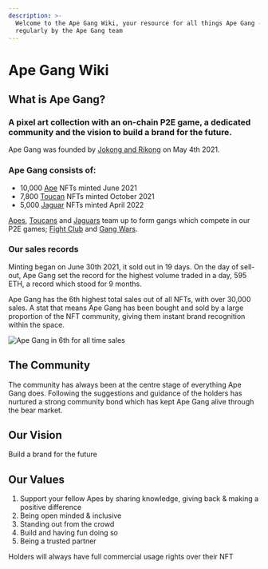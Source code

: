 ```yaml
---
description: >-
  Welcome to the Ape Gang Wiki, your resource for all things Ape Gang - updated
  regularly by the Ape Gang team
---
```


# Ape Gang Wiki

## What is Ape Gang?

### A pixel art collection with an on-chain P2E game, a dedicated community and the vision to build a brand for the future.

Ape Gang was founded by [Jokong and Rikong](about-us/founders.md) on May 4th 2021.&#x20;

### Ape Gang consists of:

* 10,000 [Ape](nft-collections/ape-gang.md) NFTs minted June 2021
* 7,800 [Toucan](nft-collections/toucan-gang.md) NFTs minted October 2021
* 5,000 [Jaguar](nft-collections/jaguar-gang.md) NFTs minted April 2022

[Apes](nft-collections/ape-gang.md), [Toucans](nft-collections/toucan-gang.md) and [Jaguars](nft-collections/jaguar-gang.md) team up to form gangs which compete in our P2E games; [Fight Club](play-to-earn/fight-club.md) and [Gang Wars](play-to-earn-games/gang-wars.md).

### Our sales records

Minting began on June 30th 2021, it sold out in 19 days. On the day of sell-out, Ape Gang set the record for the highest volume traded in a day, 595 ETH, a record which stood for 9 months.

Ape Gang has the 6th highest total sales out of all NFTs, with over 30,000 sales. A stat that means Ape Gang has been bought and sold by a large proportion of the NFT community, giving them instant brand recognition within the space.

![Ape Gang in 6th for all time sales](.gitbook/assets/AG\_sales\_record.png)

## The Community

The community has always been at the centre stage of everything Ape Gang does. Following the suggestions and guidance of the holders has nurtured a strong community bond which has kept Ape Gang alive through the bear market.

## Our Vision

Build a brand for the future

## Our Values

1. &#x20;Support your fellow Apes by sharing knowledge, giving back & making a positive difference‬
2. Being open minded & inclusive
3. Standing out from the crowd‬
4. Build and having fun doing so‬
5. Being a trusted partner‬

Holders will always have full commercial usage rights over their NFT
